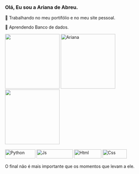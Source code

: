 ### Olá, Eu sou a Ariana de Abreu.
<!--
**ArianaDeabreu/ArianaDeAbreu** is a ✨ _special_ ✨ repository because its `README.md` (this file) appears on your GitHub profile.

Here are some ideas to get you started:

- 🔭 I’m currently working on ...
- 🌱 I’m currently learning ...
- 👯 I’m looking to collaborate on ...
- 🤔 I’m looking for help with ...
- 💬 Ask me about ...
- 📫 How to reach me: ...
- 😄 Pronouns: ...
- ⚡ Fun fact: ...
-->
🔭 Trabalhando no meu portifólio e no meu site pessoal.

🌱 Aprendendo Banco de dados.

<div>
  <img height="180em" src="https://github-readme-stats.vercel.app/api?username=ArianaDeAbreu&show_icons=true&theme=synthwave&include_all_commits=true&count_private=true"/>
  <img src="https://i.picasion.com/pic91/2115c7a4942228f0d8f135e83822e91c.gif" width="180" height="180" border="0" alt="Ariana"/>
  <img height="180em" src="https://github-readme-stats.vercel.app/api/top-langs/?username=ArianaDeAbreu&layout=compact&langs_count=7&theme=synthwave"/>
</div>

<div style="display: inline_block"><br>
    <img align="center" alt="Python" height="30" width="100" src="https://img.shields.io/badge/Python-14354C?style=for-the-badge&logo=python&logoColor=white">
    <img align="center" alt="Js" height="30" width="120" src="https://img.shields.io/badge/JavaScript-323330?style=for-the-badge&logo=javascript&logoColor=F7DF1E">
    <img align="center" alt="Html" height="30" width="90" src="https://img.shields.io/badge/HTML5-E34F26?style=for-the-badge&logo=html5&logoColor=white">
    <img align="center" alt="Css" height="30" width="80" src="https://img.shields.io/badge/CSS3-1572B6?style=for-the-badge&logo=css3&logoColor=white">
 </div>
 <br>
O final não é mais importante que os momentos que levam a ele. 
